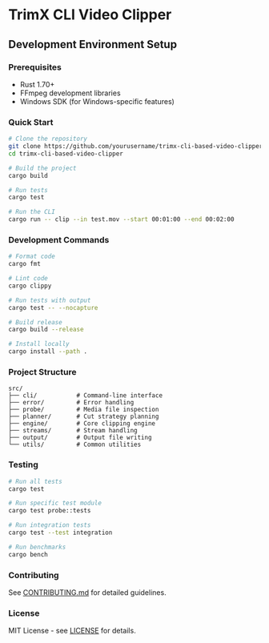 # TrimX CLI Video Clipper

## Development Environment Setup

### Prerequisites
- Rust 1.70+
- FFmpeg development libraries
- Windows SDK (for Windows-specific features)

### Quick Start
```bash
# Clone the repository
git clone https://github.com/yourusername/trimx-cli-based-video-clipper.git
cd trimx-cli-based-video-clipper

# Build the project
cargo build

# Run tests
cargo test

# Run the CLI
cargo run -- clip --in test.mov --start 00:01:00 --end 00:02:00
```

### Development Commands
```bash
# Format code
cargo fmt

# Lint code
cargo clippy

# Run tests with output
cargo test -- --nocapture

# Build release
cargo build --release

# Install locally
cargo install --path .
```

### Project Structure
```
src/
├── cli/           # Command-line interface
├── error/         # Error handling
├── probe/         # Media file inspection
├── planner/       # Cut strategy planning
├── engine/        # Core clipping engine
├── streams/       # Stream handling
├── output/        # Output file writing
└── utils/         # Common utilities
```

### Testing
```bash
# Run all tests
cargo test

# Run specific test module
cargo test probe::tests

# Run integration tests
cargo test --test integration

# Run benchmarks
cargo bench
```

### Contributing
See [CONTRIBUTING.md](CONTRIBUTING.md) for detailed guidelines.

### License
MIT License - see [LICENSE](LICENSE) for details.
